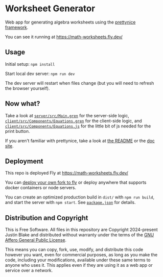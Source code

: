 # Worksheet Generator

Web app for generating algebra worksheets using the [prettynice framework](https://github.com/blaix/prettynice).

You can see it running at https://math-worksheets.fly.dev/

## Usage

Initial setup: `npm install`

Start local dev server: `npm run dev`

The dev server will restart when files change
(but you will need to refresh the browser yourself).

## Now what?

Take a look at [`server/src/Main.gren`](server/src/Main.gren) for the server-side logic, [`client/src/Components/Equations.gren`](client/src/Components/Equations.gren) for the client-side logic, and [`client/src/Components/Equations.js`](client/src/Components/Equations.js) for the little bit of js needed for the print button.

If you aren't familiar with prettynice, take a look at [the README](https://github.com/blaix/prettynice?tab=readme-ov-file#pretty-nice-framework) or the [doc site](https://prettynice.dev/).

## Deployment

This repo is deployed Fly at https://math-worksheets.fly.dev/

You can [deploy your own fork to fly](https://fly.io/docs/reference/fly-launch/) or deploy anywhere that supports docker containers or node servers.

You can create an optimized production build in `dist/` with `npm run build`, and start the server with `npm start`.
See [`package.json`](package.json) for details.

## Distribution and Copyright

This is Free Software. All files in this repository are Copyright 2024-present Justin Blake and distributed without warranty under the terms of the [GNU Affero General Public License](https://www.gnu.org/licenses/agpl-3.0.en.html).

This means you can copy, fork, use, modify, and distribute this code however you want, even for commercial purposes, as long as you make the code, including your modifications, available under these same terms to anyone who uses it. This applies even if they are using it as a web app or service over a network.
